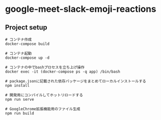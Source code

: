 # google-meet-slack-emoji-reactions

## Project setup
```
# コンテナ作成
docker-compose build

# コンテナ起動
docker-compose up -d

# コンテナの中でbashプロセスを立ち上げ操作
docker exec -it (docker-compose ps -q app) /bin/bash

# package.jsonに記載された依存パッケージをまとめてローカルインストールする
npm install
```

```
# 開発用にコンパイルしてホットリロードする
npm run serve

# GoogleChrome拡張機能用のファイル生成
npm run build
```
